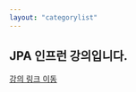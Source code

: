 ```yaml
---
layout: "categorylist"
---
```

## JPA 인프런 강의입니다. 
<a href="https://www.inflearn.com/course/ORM-JPA-Basic/dashboard">강의 링크 이동</a>